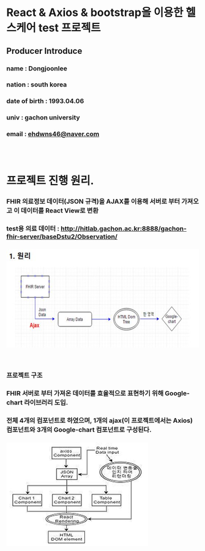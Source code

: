 # React & Axios & bootstrap을 이용한 헬스케어 test 프로젝트
## Producer Introduce 
### name :  Dongjoonlee 
### nation : south korea
### date of birth : 1993.04.06
### univ : gachon university
### email : ehdwns46@naver.com
<br/><br/>

# 프로젝트 진행 원리.
### FHIR 의료정보 데이터(JSON 규격)을 AJAX를 이용해 서버로 부터 가져오고 이 데이터를 React View로 변환
### test용 의료 데이터 : http://hitlab.gachon.ac.kr:8888/gachon-fhir-server/baseDstu2/Observation/
### ![사진](https://github.com/leedongjoon121/Reactjs_Project/blob/master/react_axios_dongjoon_test/img/%EC%9B%90%EB%A6%AC1.JPG?raw=true)
<br/>

### 프로젝트 구조
### FHIR 서버로 부터 가져온 데이터를 효율적으로 표현하기 위해 Google-chart 라이브러리 도입.
### 전체 4개의 컴포넌트로 하였으며, 1개의 ajax(이 프로젝트에서는 Axios) 컴포넌트와 3개의 Google-chart 컴포넌트로 구성된다.
### ![사진](https://github.com/leedongjoon121/Reactjs_Project/blob/master/react_axios_dongjoon_test/img/noname01.jpg?raw=true)
